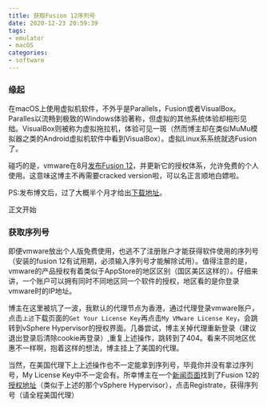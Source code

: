 ```yaml
---
title: 获取Fusion 12序列号
date: 2020-12-23 20:59:39
tags: 
- emulator
- macOS
categories: 
- software
---
```


### 缘起

在macOS上使用虚拟机软件，不外乎是Parallels，Fusion或者VisualBox。Paralles以流畅到极致的Windows体验著称，但虚拟的其他系统体验却相形见绌。VisualBox则被称为虚拟拖拉机，体验可见一斑（然而博主却在类似MuMu模拟器之类的Android虚拟机软件中看到VisualBox）。虚拟Linux系系统就选Fusion了。

碰巧的是，vmware在8月[发布Fusion 12](https://blogs.vmware.com/teamfusion/2020/08/announcing-fusion-12-and-workstation-16.html)，并更新它的授权体系，允许免费的个人使用。这意味这博主不再需要cracked version啦，可以名正言顺地白嫖啦。

PS:发布博文后，过了大概半个月才给出[下载地址](https://my.vmware.com/web/vmware/downloads/info/slug/desktop_end_user_computing/vmware_fusion/12_0)。

正文开始

### 获取序列号

即便vmware放出个人版免费使用，也逃不了注册账户才能获得软件使用的序列号（安装的fusion 12有试用期，必须输入序列号才能解除试用）。值得注意的是，vmware的产品授权有着类似于AppStore的地区区别（国区美区这样的）。仔细来讲，一个账户可以拥有同时不同地区同一个软件的授权，地区看的是你登录vmware时的IP地址。

博主在这里被坑了一波，我默认的代理节点为香港，通过代理登录vmware账户，点击`上述`下载页面的`Get Your License Key`再点击`My VMware License Key`，会跳转到vSphere Hypervisor的授权界面。几番尝试，博主关掉代理重新登录（建议退出登录后清除cookie再登录）,重复上述操作，跳转到了404。看来不同地区优惠不一样啊，抱着这样的想法，博主挂上了美国的代理。

当然，在美国代理下上上述操作也不一定能拿到序列号，毕竟你并没有拿过序列号，My License Key中不一定会有。所幸博主在一个[新闻页面](https://www.macrumors.com/2020/09/15/vmware-fusion-12-available/)找到了Fusion 12的[授权地址](https://my.vmware.com/web/vmware/evalcenter?p=fusion-player-personal)（类似于上述的那个vSphere Hypervisor），点击Registrate，获得序列号（请全程美国代理）